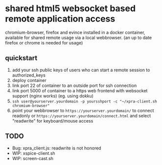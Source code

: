 # shared html5 websocket based remote application access

chromium-browser, firefox and evince installed in a docker container,
available for shared remote usage via a local webbrowser.
(an up to date firefox or chrome is needed for usage)

## quickstart

1. add your ssh public keys of users who can start a remote session to authorized_keys
2. deploy container
  1. link port 22 of container to an outside port for ssh connection
  2. link port 5000 of container to a https web frontend with websocket support (nginx works)
      (eg. using dokku)
3. `ssh user@yourserver.yourdomain -p yoursshport -c "~/xpra-client.sh chromium-browser"`
4. point your webbrowser to `https://yourserver.yourdomain/` to connect readonly or
  `https://yourserver.yourdomain/connect.html` and select "readwrite" for keyboard/mouse access

## TODO

* Bug: xpra_client.js: readwrite is not honored 
* WIP: xspice-client.sh
* WIP: screen-cast.sh
